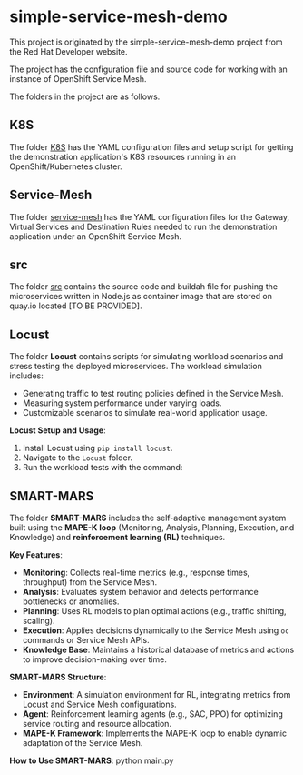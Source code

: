# simple-service-mesh-demo

This project is originated by the simple-service-mesh-demo project from the Red Hat Developer website.

The project has the configuration file and source code for working with an instance of OpenShift Service Mesh.

The folders in the project are as follows.

## K8S

The folder [K8S](./k8s/) has the YAML configuration files and setup script for getting the demonstration application's K8S resources running in an OpenShift/Kubernetes cluster.

## Service-Mesh

The folder [service-mesh](./service-mesh/) has the YAML configuration files for the Gateway, Virtual Services and Destination Rules needed to run the demonstration application under an OpenShift Service Mesh.

## src

The folder [src](./src/) contains the source code and buildah file for pushing the microservices written in Node.js as container image that are stored on quay.io located [TO BE PROVIDED].

## Locust
The folder **Locust** contains scripts for simulating workload scenarios and stress testing the deployed microservices. The workload simulation includes:
- Generating traffic to test routing policies defined in the Service Mesh.
- Measuring system performance under varying loads.
- Customizable scenarios to simulate real-world application usage.

**Locust Setup and Usage**:
1. Install Locust using `pip install locust`.
2. Navigate to the `Locust` folder.
3. Run the workload tests with the command:

## SMART-MARS
The folder **SMART-MARS** includes the self-adaptive management system built using the **MAPE-K loop** (Monitoring, Analysis, Planning, Execution, and Knowledge) and **reinforcement learning (RL)** techniques.

**Key Features**:
- **Monitoring**: Collects real-time metrics (e.g., response times, throughput) from the Service Mesh.
- **Analysis**: Evaluates system behavior and detects performance bottlenecks or anomalies.
- **Planning**: Uses RL models to plan optimal actions (e.g., traffic shifting, scaling).
- **Execution**: Applies decisions dynamically to the Service Mesh using `oc` commands or Service Mesh APIs.
- **Knowledge Base**: Maintains a historical database of metrics and actions to improve decision-making over time.

**SMART-MARS Structure**:
- **Environment**: A simulation environment for RL, integrating metrics from Locust and Service Mesh configurations.
- **Agent**: Reinforcement learning agents (e.g., SAC, PPO) for optimizing service routing and resource allocation.
- **MAPE-K Framework**: Implements the MAPE-K loop to enable dynamic adaptation of the Service Mesh.

**How to Use SMART-MARS**:
python main.py
